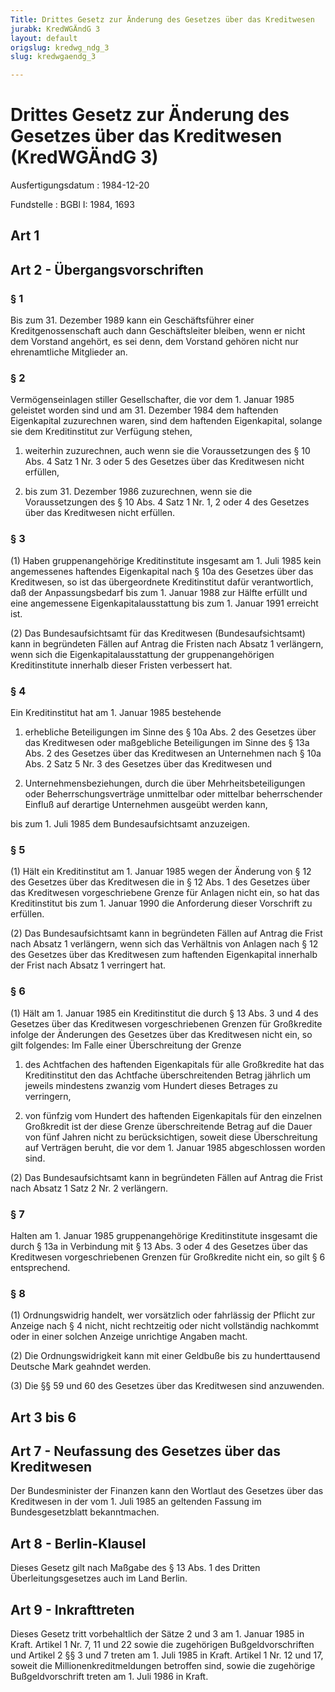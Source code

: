 ```yaml
---
Title: Drittes Gesetz zur Änderung des Gesetzes über das Kreditwesen
jurabk: KredWGÄndG 3
layout: default
origslug: kredwg_ndg_3
slug: kredwgaendg_3

---
```


# Drittes Gesetz zur Änderung des Gesetzes über das Kreditwesen (KredWGÄndG 3)

Ausfertigungsdatum
:   1984-12-20

Fundstelle
:   BGBl I: 1984, 1693



## Art 1



## Art 2 - Übergangsvorschriften



### § 1

Bis zum 31. Dezember 1989 kann ein Geschäftsführer einer Kreditgenossenschaft auch dann Geschäftsleiter bleiben, wenn er nicht dem Vorstand angehört, es sei denn, dem Vorstand gehören nicht nur ehrenamtliche Mitglieder an.


### § 2

Vermögenseinlagen stiller Gesellschafter, die vor dem 1. Januar 1985 geleistet worden sind und am 31. Dezember 1984 dem haftenden Eigenkapital zuzurechnen waren, sind dem haftenden Eigenkapital, solange sie dem Kreditinstitut zur Verfügung stehen,

1.  weiterhin zuzurechnen, auch wenn sie die Voraussetzungen des § 10 Abs. 4 Satz 1 Nr. 3 oder 5 des Gesetzes über das Kreditwesen nicht erfüllen,


2.  bis zum 31. Dezember 1986 zuzurechnen, wenn sie die Voraussetzungen des § 10 Abs. 4 Satz 1 Nr. 1, 2 oder 4 des Gesetzes über das Kreditwesen nicht erfüllen.





### § 3

(1) Haben gruppenangehörige Kreditinstitute insgesamt am 1. Juli 1985 kein angemessenes haftendes Eigenkapital nach § 10a des Gesetzes über das Kreditwesen, so ist das übergeordnete Kreditinstitut dafür verantwortlich, daß der Anpassungsbedarf bis zum 1. Januar 1988 zur Hälfte erfüllt und eine angemessene Eigenkapitalausstattung bis zum 1. Januar 1991 erreicht ist.

(2) Das Bundesaufsichtsamt für das Kreditwesen (Bundesaufsichtsamt) kann in begründeten Fällen auf Antrag die Fristen nach Absatz 1 verlängern, wenn sich die Eigenkapitalausstattung der gruppenangehörigen Kreditinstitute innerhalb dieser Fristen verbessert hat.


### § 4

Ein Kreditinstitut hat am 1. Januar 1985 bestehende

1.  erhebliche Beteiligungen im Sinne des § 10a Abs. 2 des Gesetzes über das Kreditwesen oder maßgebliche Beteiligungen im Sinne des § 13a Abs. 2 des Gesetzes über das Kreditwesen an Unternehmen nach § 10a Abs. 2 Satz 5 Nr. 3 des Gesetzes über das Kreditwesen und


2.  Unternehmensbeziehungen, durch die über Mehrheitsbeteiligungen oder Beherrschungsverträge unmittelbar oder mittelbar beherrschender Einfluß auf derartige Unternehmen ausgeübt werden kann,



bis zum 1. Juli 1985 dem Bundesaufsichtsamt anzuzeigen.


### § 5

(1) Hält ein Kreditinstitut am 1. Januar 1985 wegen der Änderung von § 12 des Gesetzes über das Kreditwesen die in § 12 Abs. 1 des Gesetzes über das Kreditwesen vorgeschriebene Grenze für Anlagen nicht ein, so hat das Kreditinstitut bis zum 1. Januar 1990 die Anforderung dieser Vorschrift zu erfüllen.

(2) Das Bundesaufsichtsamt kann in begründeten Fällen auf Antrag die Frist nach Absatz 1 verlängern, wenn sich das Verhältnis von Anlagen nach § 12 des Gesetzes über das Kreditwesen zum haftenden Eigenkapital innerhalb der Frist nach Absatz 1 verringert hat.


### § 6

(1) Hält am 1. Januar 1985 ein Kreditinstitut die durch § 13 Abs. 3 und 4 des Gesetzes über das Kreditwesen vorgeschriebenen Grenzen für Großkredite infolge der Änderungen des Gesetzes über das Kreditwesen nicht ein, so gilt folgendes:
Im Falle einer Überschreitung der Grenze

1.  des Achtfachen des haftenden Eigenkapitals für alle Großkredite hat das Kreditinstitut den das Achtfache überschreitenden Betrag jährlich um jeweils mindestens zwanzig vom Hundert dieses Betrages zu verringern,


2.  von fünfzig vom Hundert des haftenden Eigenkapitals für den einzelnen Großkredit ist der diese Grenze überschreitende Betrag auf die Dauer von fünf Jahren nicht zu berücksichtigen, soweit diese Überschreitung auf Verträgen beruht, die vor dem 1. Januar 1985 abgeschlossen worden sind.




(2) Das Bundesaufsichtsamt kann in begründeten Fällen auf Antrag die Frist nach Absatz 1 Satz 2 Nr. 2 verlängern.


### § 7

Halten am 1. Januar 1985 gruppenangehörige Kreditinstitute insgesamt die durch § 13a in Verbindung mit § 13 Abs. 3 oder 4 des Gesetzes über das Kreditwesen vorgeschriebenen Grenzen für Großkredite nicht ein, so gilt § 6 entsprechend.


### § 8

(1) Ordnungswidrig handelt, wer vorsätzlich oder fahrlässig der Pflicht zur Anzeige nach § 4 nicht, nicht rechtzeitig oder nicht vollständig nachkommt oder in einer solchen Anzeige unrichtige Angaben macht.

(2) Die Ordnungswidrigkeit kann mit einer Geldbuße bis zu hunderttausend Deutsche Mark geahndet werden.

(3) Die §§ 59 und 60 des Gesetzes über das Kreditwesen sind anzuwenden.


## Art 3 bis 6



## Art 7 - Neufassung des Gesetzes über das Kreditwesen

Der Bundesminister der Finanzen kann den Wortlaut des Gesetzes über das Kreditwesen in der vom 1. Juli 1985 an geltenden Fassung im Bundesgesetzblatt bekanntmachen.


## Art 8 - Berlin-Klausel

Dieses Gesetz gilt nach Maßgabe des § 13 Abs. 1 des Dritten Überleitungsgesetzes auch im Land Berlin.


## Art 9 - Inkrafttreten

Dieses Gesetz tritt vorbehaltlich der Sätze 2 und 3 am 1. Januar 1985 in Kraft. Artikel 1 Nr. 7, 11 und 22 sowie die zugehörigen Bußgeldvorschriften und Artikel 2 §§ 3 und 7 treten am 1. Juli 1985 in Kraft. Artikel 1 Nr. 12 und 17, soweit die Millionenkreditmeldungen betroffen sind, sowie die zugehörige Bußgeldvorschrift treten am 1. Juli 1986 in Kraft.

